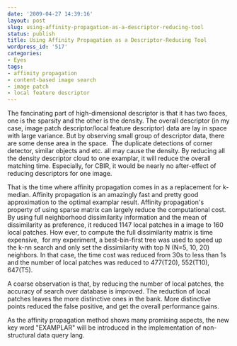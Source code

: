 ```yaml
---
date: '2009-04-27 14:39:16'
layout: post
slug: using-affinity-propagation-as-a-descriptor-reducing-tool
status: publish
title: Using Affinity Propagation as a Descriptor-Reducing Tool
wordpress_id: '517'
categories:
- Eyes
tags:
- affinity propagation
- content-based image search
- image patch
- local feature descriptor
---
```


The fancinating part of high-dimensional descriptor is that it has two faces, one is the sparsity and the other is the density. The overall descriptor (in my case, image patch descriptor/local feature descriptor) data are lay in space with large variance. But by observing small group of descriptor data, there are some dense area in the space.  The duplicate detections of corner detector, similar objects and etc. all may cause the density. By reducing all the density descriptor cloud to one examplar, it will reduce the overall matching time. Especially, for CBIR, it would be nearly no after-effect of reducing descriptors for one image.

That is the time where affinity propagation comes in as a replacement for k-median. Affinity propagation is an amazingly fast and pretty good approximation to the optimal examplar result. Affinity propagation's property of using sparse matrix can largely reduce the computational cost. By using full neighborhood dissimilarity information and the mean of dissimilarity as preference, it reduced 1147 local patches in a image to 160 local patches. How ever, to compute the full dissimilarity matrix is time expensive,  for my experiment, a best-bin-first tree was used to speed up the k-nn search and only set the dissimilarity with top N (N=5, 10, 20) neighbors. In that case, the time cost was reduced from 30s to less than 1s and the number of local patches was reduced to 477(T20), 552(T10), 647(T5).

A coarse observation is that, by reducing the number of local patches, the accuracy of search over database is improved. The reduction of local patches leaves the more distinctive ones in the bank. More distinctive points reduced the false positive, and get the overall performance gains.

As the affinity propagation method shows many promising aspects, the new key word "EXAMPLAR" will be introduced in the implementation of non-structural data query lang.
